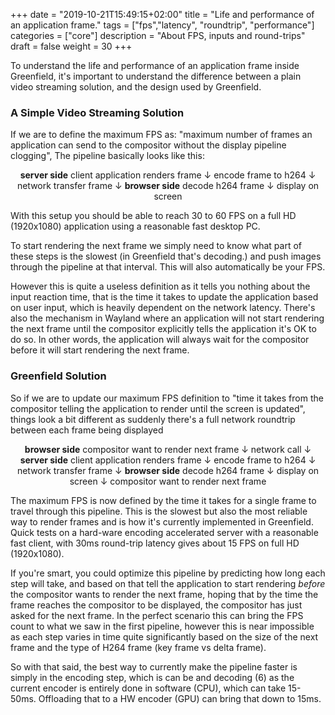 +++
date = "2019-10-21T15:49:15+02:00"
title = "Life and performance of an application frame."
tags = ["fps","latency", "roundtrip", "performance"]
categories = ["core"]
description = "About FPS, inputs and round-trips"
draft = false
weight = 30
+++

To understand the life and performance of an application frame inside Greenfield, it's important to understand the difference
between a plain video streaming solution, and the design used by Greenfield.

### A Simple Video Streaming Solution

If we are to define the maximum FPS as: "maximum number of frames an application can send to the compositor without the display pipeline clogging", The pipeline basically looks like this:
<p align="center">
<b>server side</b>  
client application renders frame  
↓  
encode frame to h264  
↓  
network transfer frame  
↓  
<b>browser side</b>  
decode h264 frame  
↓  
display on screen  
</p>

With this setup you should be able to reach 30 to 60 FPS on a full HD (1920x1080) application using a reasonable fast desktop PC. 

To start rendering the next frame we simply need to know what part of these steps is the slowest (in Greenfield that's decoding.) and push images through the pipeline at that interval. This will also automatically be your FPS.

However this is quite a useless definition as it tells you nothing about the input reaction time, that is the time it takes to update the application based on user input, which is heavily dependent on the network latency. There's also the mechanism in Wayland where an application will not start rendering the next frame until the compositor explicitly tells the application it's OK to do so. In other words, the application will always wait for the compositor before it will start rendering the next frame.

### Greenfield Solution

So if we are to update our maximum FPS definition to  "time it takes from the compositor telling the application to render until the screen is updated", things look a bit different as suddenly there's a full network roundtrip between each frame being displayed
<p align="center">
<b>browser side</b>  
compositor want to render next frame  
↓  
network call  
↓  
<b>server side</b>  
client application renders frame  
↓  
encode frame to h264  
↓  
network transfer frame  
↓  
<b>browser side</b>  
decode h264 frame  
↓  
display on screen  
↓  
compositor want to render next frame  
</p>

The maximum FPS is now defined by the time it takes for a single frame to travel through this pipeline. This is the slowest but also the most reliable way to render frames and is how it's currently implemented in Greenfield. Quick tests on a hard-ware encoding accelerated server with a reasonable fast client, with 30ms round-trip latency gives about 15 FPS on full HD (1920x1080).

If you're smart, you could optimize this pipeline by predicting how long each step will take, and based on that tell the application to start rendering *before* the compositor wants to render the next frame, hoping that by the time the frame reaches the compositor to be displayed, the compositor has just asked for the next frame. 
In the perfect scenario this can bring the FPS count to what we saw in the first pipeline, however this is near impossible as each step varies in time quite significantly based on the size of the next frame and the type of H264 frame (key frame vs delta frame).

So with that said, the best way to currently make the pipeline faster is simply in the encoding step, which is can be  and decoding (6) as the current encoder is entirely done in software (CPU), which can take 15-50ms. Offloading that to a HW encoder (GPU) can bring that down to 15ms.

